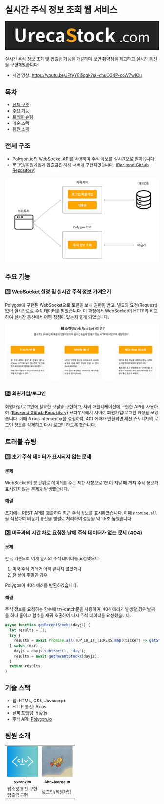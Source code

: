 # 실시간 주식 정보 조회 웹 서비스

<div>

</div>

![프로젝트 로고](/img/urecastock-bg.png)

실시간 주식 정보 조회 및 입출금 기능을 개발하며 보얀 취약점을 제고하고 실시간 통신을 구현해봤습니다.

- 시연 영상: https://youtu.be/JFfyY8l5ogk?si=dhuO34P-ooW7wICu

## 목차

- [전체 구조](#전체-구조)
- [주요 기능](#주요-기능)
- [트러블 슈팅](#트러블-슈팅)
- [기술 스택](#기술-스택)
- [팀원 소개](#팀원-소개)

## 전체 구조

- [Polygon.io](https://polygon.io/)의 WebSocket API를 사용하여 주식 정보를 실시간으로 받아옵니다.
- 로그인/회원가입과 입출금은 자체 서버에 구현하였습니다. ([Backend Github Repository](https://github.com/yyeonkim/stock-backend))

![서비스 전체 구조](/img/architecture.png)

## 주요 기능

### 1️⃣ WebSocket 설정 및 실시간 주식 정보 가져오기

Polygon에 구현된 WebSocket으로 토큰을 보내 권한을 받고, 별도의 요청(Request) 없이 실시간으로 주식 데이터를 받았습니다. 이 과정에서 WebSocket이 HTTP와 비교하여 실시간 통신에서 어떤 장점이 있는지 알게 되었습니다.

![웹소켓 특징 3가지](/img/websocket.png)

### 2️⃣ 회원가입/로그인

회원가입/로그인에 필요한 모달을 구현하고, 서버 애플리케이션에 구현한 API를 사용하여 ([Backend Github Repository](https://github.com/yyeonkim/stock-backend)) 브라우저에서 서버로 회원가입/로그인 요청을 보냈습니다.
이때 Axios interceptor를 설정하여, 401 에러가 반환되면 세션 스토리지의 로그인 정보를 삭제하고 다시 로그인 하도록 했습니다.

## 트러블 슈팅

### 1️⃣ 초기 주식 데이터가 표시되지 않는 문제

#### 문제

WebSocket이 분 단위로 데이터를 주는 제한 사항으로 1분이 지날 때 까지 주식 정보가 표시되지 않는 문제가 발생했습니다.

#### 해결

초기에는 REST API를 호출하여 최근 주식 정보를 표시하였습니다. 이때 `Promise.all`을 적용하여 비동기 통신을 병렬로 처리하여 성능을 약 1.5초 높였습니다.

### 2️⃣ 미국과의 시간 차로 요청한 날에 주식 데이터가 없는 문제 (404)

#### 문제

한국 기준으로 어제 일자의 주식 데이터를 요청했으나

1. 미국 주식 거래가 아직 끝나지 않았거나
2. 전 날이 주말인 경우

Polygon이 404 에러를 반환하였습니다.

#### 해결

주식 정보를 요청하는 함수에 try-catch문을 사용하여, 404 에러가 발생할 경우 날짜를 하나 줄이고 함수를 재귀 호출하여 다시 주식 데이터를 요청했습니다.

```js
async function getRecentStocks(dayjs) {
  let results = [];
  try {
    results = await Promise.all(TOP_10_IT_TICKERS.map((ticker) => getStocks(ticker, dayjs.format('YYYY-MM-DD'))));
  } catch (err) {
    dayjs = dayjs.subtract(1, 'day');
    results = await getRecentStocks(dayjs);
  }
  return results;
}
```

## 기술 스택

- 웹: HTML, CSS, Javascript
- HTTP 통신: Axios
- 날짜 포맷팅: day.js
- 주식 API: [Polygon.io](https://polygon.io/)

## 팀원 소개

<table>
  <tbody>
    <tr>
        <td align="center">
        <a href="https://github.com/yyeonkim">
            <img src="/img/coder-profile.png" width="100px;" alt=""/>
            <br />
            <sub><b>yyeonkim</b></sub>
        </a>
        <br />
        </td>
        <td align="center">
        <a href="https://github.com/Ahn-jeongeun">
            <img src="/img/profile.jpg" width="100px;" alt=""/>
            <br />
            <sub><b>Ahn-jeongeun</b></sub>
        </a>
        <br />
        </td>
    </tr>
    <tr>
        <td>
            웹소켓 통신 구현
            <br />
            입출금 구현
        </td>
        <td>
            로그인/회원가입
        </td>
    </tr>
  </tbody>
</table>
